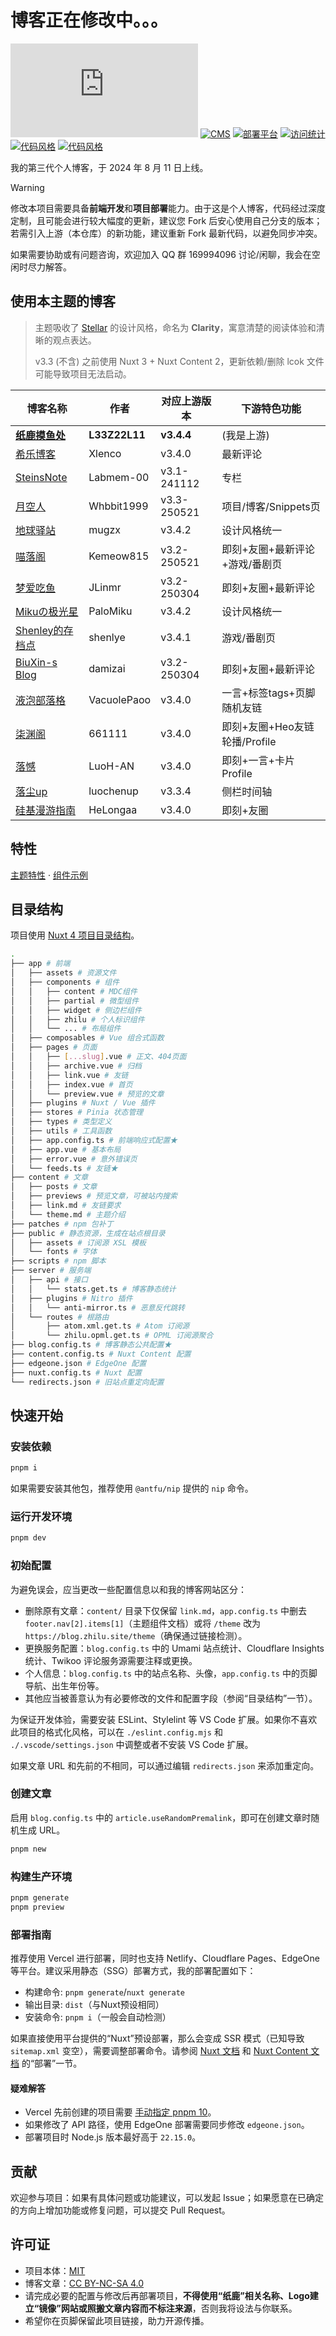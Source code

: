 # 博客正在修改中。。。

[![框架](https://img.shields.io/badge/框架-Nuxt-00DC82?logo=Nuxt.js)](https://nuxt.com/)
[![CMS](https://img.shields.io/badge/CMS-Nuxt%20Content-00DC82?logo=Nuxt.js)](https://content.nuxt.com/)
[![部署平台](https://img.shields.io/badge/部署平台-Vercel-000000?logo=Vercel)](https://vercel.com/)
[![访问统计](https://img.shields.io/badge/访问统计-Umami-000000?logo=Umami)](https://github.com/umami-software/umami)
[![代码风格](https://img.shields.io/badge/代码风格-ESLint-4B32C3?logo=ESLint)](https://eslint.org/)
[![代码风格](https://img.shields.io/badge/代码风格-Stylelint-263238?logo=Stylelint)](https://stylelint.io/)

我的第三代个人博客，于 2024 年 8 月 11 日上线。

> [!WARNING]
>
> 修改本项目需要具备**前端开发**和**项目部署**能力。由于这是个人博客，代码经过深度定制，且可能会进行较大幅度的更新，建议您 Fork 后安心使用自己分支的版本；若需引入上游（本仓库）的新功能，建议重新 Fork 最新代码，以避免同步冲突。
>
> 如果需要协助或有问题咨询，欢迎加入 QQ 群 169994096 讨论/闲聊，我会在空闲时尽力解答。

## 使用本主题的博客

> 主题吸收了 [Stellar](https://github.com/xaoxuu/hexo-theme-stellar) 的设计风格，命名为 **Clarity**，寓意清楚的阅读体验和清晰的观点表达。
>
> v3.3 (不含) 之前使用 Nuxt 3 + Nuxt Content 2，更新依赖/删除 lcok 文件可能导致项目无法启动。

| 博客名称                                    | 作者          | 对应上游版本 | 下游特色功能                   |
| ------------------------------------------- | ------------- | ------------ | ------------------------------ |
| **[纸鹿摸鱼处](https://blog.zhilu.site/)**  | **L33Z22L11** | **v3.4.4**   | (我是上游)                     |
| [希乐博客](https://blog.xlenco.top/)        | Xlenco        | v3.4.0       | 最新评论                       |
| [SteinsNote](https://blog.labmem.chat/)     | Labmem-00     | v3.1-241112  | 专栏                           |
| [月空人](https://whbbit.cn/)                | Whbbit1999    | v3.3-250521  | 项目/博客/Snippets页           |
| [地球驿站](https://blog.mugzx.top/)         | mugzx         | v3.4.2       | 设计风格统一                   |
| [喵落阁](https://blog-v3.kemeow.top/)       | Kemeow815     | v3.2-250521  | 即刻+友圈+最新评论+游戏/番剧页 |
| [梦爱吃鱼](https://blog.ruom.top/)          | JLinmr        | v3.2-250304  | 即刻+友圈+最新评论             |
| [Mikuの极光星](https://blog.sotkg.com/)     | PaloMiku      | v3.4.2       | 设计风格统一                   |
| [Shenley的存档点](https://blog.ykrazy.top/) | shenlye       | v3.4.1       | 游戏/番剧页                    |
| [BiuXin-s Blog](https://zhilu.biuxin.com/)  | damizai       | v3.2-250304  | 即刻+友圈+最新评论             |
| [液泡部落格](https://blog.vacu.top/)        | VacuolePaoo   | v3.4.0       | 一言+标签tags+页脚随机友链     |
| [柒渊阁](https://www.myxz.top/)             | 661111        | v3.4.0       | 即刻+友圈+Heo友链轮播/Profile  |
| [落憾](https://blog.enltlh.me/)             | LuoH-AN       | v3.4.0       | 即刻+一言+卡片Profile          |
| [落尘up](https://www.luochen.chat/)         | luochenup     | v3.3.4       | 侧栏时间轴                     |
| [硅基漫游指南](https://blog.helong.online/) | HeLongaa      | v3.4.0       | 即刻+友圈                      |

## 特性

[主题特性](https://blog.zhilu.site/theme) · [组件示例](https://blog.zhilu.site/previews/example)

## 目录结构

项目使用 [Nuxt 4 项目目录结构](https://nuxt.com/docs/4.x/guide/directory-structure/app/app)。

```sh
.
├── app # 前端
│   ├── assets # 资源文件
│   ├── components # 组件
│   │   ├── content # MDC组件
│   │   ├── partial # 微型组件
│   │   ├── widget # 侧边栏组件
│   │   ├── zhilu # 个人标识组件
│   │   └── ... # 布局组件
│   ├── composables # Vue 组合式函数
│   ├── pages # 页面
│   │   ├── [...slug].vue # 正文、404页面
│   │   ├── archive.vue # 归档
│   │   ├── link.vue # 友链
│   │   ├── index.vue # 首页
│   │   └── preview.vue # 预览的文章
│   ├── plugins # Nuxt / Vue 插件
│   ├── stores # Pinia 状态管理
│   ├── types # 类型定义
│   ├── utils # 工具函数
│   ├── app.config.ts # 前端响应式配置★
│   ├── app.vue # 基本布局
│   ├── error.vue # 意外错误页
│   └── feeds.ts # 友链★
├── content # 文章
│   ├── posts # 文章
│   ├── previews # 预览文章，可被站内搜索
│   ├── link.md # 友链要求
│   └── theme.md # 主题介绍
├── patches # npm 包补丁
├── public # 静态资源，生成在站点根目录
│   ├── assets # 订阅源 XSL 模板
│   └── fonts # 字体
├── scripts # npm 脚本
├── server # 服务端
│   ├── api # 接口
│   │   └── stats.get.ts # 博客静态统计
│   ├── plugins # Nitro 插件
│   │   └── anti-mirror.ts # 恶意反代跳转
│   └── routes # 根路由
│       ├── atom.xml.get.ts # Atom 订阅源
│       └── zhilu.opml.get.ts # OPML 订阅源聚合
├── blog.config.ts # 博客静态公共配置★
├── content.config.ts # Nuxt Content 配置
├── edgeone.json # EdgeOne 配置
├── nuxt.config.ts # Nuxt 配置
└── redirects.json # 旧站点重定向配置
```

## 快速开始

### 安装依赖

```sh
pnpm i
```

如果需要安装其他包，推荐使用 `@antfu/nip` 提供的 `nip` 命令。

### 运行开发环境

```sh
pnpm dev
```

### 初始配置

为避免误会，应当更改一些配置信息以和我的博客网站区分：

- 删除原有文章：`content/` 目录下仅保留 `link.md`，`app.config.ts` 中删去 `footer.nav[2].items[1]`（主题组件文档）或将 `/theme` 改为 `https://blog.zhilu.site/theme`（确保通过链接检测）。
- 更换服务配置：`blog.config.ts` 中的 Umami 站点统计、Cloudflare Insights 统计、Twikoo 评论服务源需要注释或更换。
- 个人信息：`blog.config.ts` 中的站点名称、头像，`app.config.ts` 中的页脚导航、出生年份等。
- 其他应当被善意认为有必要修改的文件和配置字段（参阅“目录结构”一节）。

为保证开发体验，需要安装 ESLint、Stylelint 等 VS Code 扩展。如果你不喜欢此项目的格式化风格，可以在 `./eslint.config.mjs` 和 `./.vscode/settings.json` 中调整或者不安装 VS Code 扩展。

如果文章 URL 和先前的不相同，可以通过编辑 `redirects.json` 来添加重定向。

### 创建文章

启用 `blog.config.ts` 中的 `article.useRandomPremalink`，即可在创建文章时随机生成 URL。

```sh
pnpm new
```

### 构建生产环境

```sh
pnpm generate
pnpm preview
```

### 部署指南

推荐使用 Vercel 进行部署，同时也支持 Netlify、Cloudflare Pages、EdgeOne 等平台。建议采用静态（SSG）部署方式，我的部署配置如下：

- 构建命令: `pnpm generate`/`nuxt generate`
- 输出目录: `dist`（与Nuxt预设相同）
- 安装命令: `pnpm i`（一般会自动检测）

如果直接使用平台提供的“Nuxt”预设部署，那么会变成 SSR 模式（已知导致 `sitemap.xml` 变空），需要调整部署命令。请参阅 [Nuxt 文档](https://nuxt.com/docs/getting-started/deployment) 和 [Nuxt Content 文档](https://content.nuxt.com/docs/deploy/static) 的“部署”一节。

#### 疑难解答

- Vercel 先前创建的项目需要 [手动指定 pnpm 10](https://vercel.com/docs/builds/configure-a-build#corepack)。
- 如果修改了 API 路径，使用 EdgeOne 部署需要同步修改 `edgeone.json`。
- 部署项目时 Node.js 版本最好高于 `22.15.0`。

## 贡献

欢迎参与项目：如果有具体问题或功能建议，可以发起 Issue；如果愿意在已确定的方向上增加功能或修复问题，可以提交 Pull Request。

## 许可证

- 项目本体：[MIT](LICENSE)
- 博客文章：[CC BY-NC-SA 4.0](https://creativecommons.org/licenses/by-nc-sa/4.0/deed.zh-hans)
- 请完成必要的配置与修改后再部署项目，**不得使用“纸鹿”相关名称、Logo建立“镜像”网站或照搬文章内容而不标注来源**，否则我将设法与你联系。
- 希望你在页脚保留此项目链接，助力开源传播。

